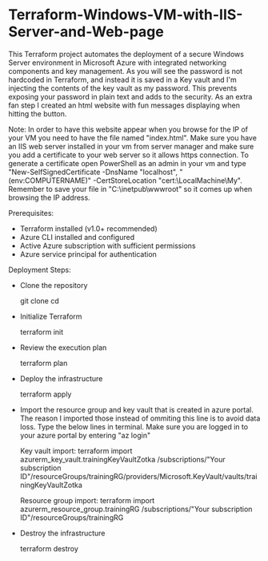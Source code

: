 # Terraform-Windows-VM-with-IIS-Server-and-Web-page
This Terraform project automates the deployment of a secure Windows Server environment in Microsoft Azure with integrated networking components and key management. As you will see the password is not hardcoded in Terraform, and instead it is saved in a Key vault and I'm injecting the contents of the key vault as my password. This prevents exposing your password in plain text and adds to the security. As an extra fan step I created an html website with fun messages displaying when hitting the button.

Note: In order to have this website appear when you browse for the IP of your VM you need to have the file named "index.html". Make sure you have an IIS web server installed in your vm from server manager
and make sure you add a certificate to your web server so it allows https connection. To generate a certificate open PowerShell as an admin in your vm and type "New-SelfSignedCertificate -DnsName "localhost", "$($env:COMPUTERNAME)" -CertStoreLocation "cert:\LocalMachine\My". Remember to save your file in "C:\inetpub\wwwroot" so it comes up when browsing the IP address.

Prerequisites:
- Terraform installed (v1.0+ recommended)
- Azure CLI installed and configured
- Active Azure subscription with sufficient permissions
- Azure service principal for authentication

Deployment Steps:
- Clone the repository

  git clone <repository-url>
  cd <repository-directory>

- Initialize Terraform
 
  terraform init

- Review the execution plan

  terraform plan

- Deploy the infrastructure

  terraform apply

- Import the resource group and key vault that is created in azure portal. The reason I imported those instead of ommiting this line is to avoid data loss. Type the below lines in terminal. Make sure you are logged in to your azure portal by entering "az login"

  Key vault import:
  terraform import azurerm_key_vault.trainingKeyVaultZotka /subscriptions/"Your subscription ID"/resourceGroups/trainingRG/providers/Microsoft.KeyVault/vaults/trainingKeyVaultZotka

  Resource group import:
  terraform import azurerm_resource_group.trainingRG /subscriptions/"Your subscription ID"/resourceGroups/trainingRG

- Destroy the infrastructure

    terraform destroy


